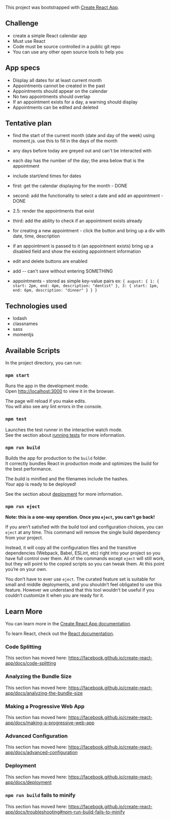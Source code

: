 This project was bootstrapped with [Create React App](https://github.com/facebook/create-react-app).


## Challenge
- create a simple React calendar app
- Must use React
- Code must be source controlled in a public git repo
- You can use any other open source tools to help you

## App specs
- Display all dates for at least current month
- Appointments cannot be created in the past
- Appointments should appear on the calendar
- No two appointments should overlap
- If an appointment exists for a day, a warning should display
- Appointments can be edited and deleted

## Tentative plan
- find the start of the current month (date and day of the week) using moment.js. use this to fill in the days of the month
- any days before today are greyed out and can't be interacted with
- each day has the number of the day; the area below that is the appointment
- include start/end times for dates

- first: get the calendar displaying for the month - DONE
- second: add the functionality to select a date and add an appointment - DONE
- 2.5: render the appointments that exist
- third: add the ability to check if an appointment exists already

- for creating a new appointment - click the button and bring up a div with date, time, description
- if an appointment is passed to it (an appointment exists) bring up a disabled field and show the existing appointment information
- edit and delete buttons are enabled


- add -- can't save without entering SOMETHING


- appointments - stored as simple key-value pairs
ex:
`{
  august: {
    1: {
      start: 2pm,
      end: 4pm,
      description: "dentist"
    },
    3: {
      start: 1pm,
      end: 6pm,
      description: "dinner"
    }
  }
}`


## Technologies used
- lodash
- classnames
- sass
- momentjs


## Available Scripts

In the project directory, you can run:

### `npm start`

Runs the app in the development mode.<br>
Open [http://localhost:3000](http://localhost:3000) to view it in the browser.

The page will reload if you make edits.<br>
You will also see any lint errors in the console.

### `npm test`

Launches the test runner in the interactive watch mode.<br>
See the section about [running tests](https://facebook.github.io/create-react-app/docs/running-tests) for more information.

### `npm run build`

Builds the app for production to the `build` folder.<br>
It correctly bundles React in production mode and optimizes the build for the best performance.

The build is minified and the filenames include the hashes.<br>
Your app is ready to be deployed!

See the section about [deployment](https://facebook.github.io/create-react-app/docs/deployment) for more information.

### `npm run eject`

**Note: this is a one-way operation. Once you `eject`, you can’t go back!**

If you aren’t satisfied with the build tool and configuration choices, you can `eject` at any time. This command will remove the single build dependency from your project.

Instead, it will copy all the configuration files and the transitive dependencies (Webpack, Babel, ESLint, etc) right into your project so you have full control over them. All of the commands except `eject` will still work, but they will point to the copied scripts so you can tweak them. At this point you’re on your own.

You don’t have to ever use `eject`. The curated feature set is suitable for small and middle deployments, and you shouldn’t feel obligated to use this feature. However we understand that this tool wouldn’t be useful if you couldn’t customize it when you are ready for it.

## Learn More

You can learn more in the [Create React App documentation](https://facebook.github.io/create-react-app/docs/getting-started).

To learn React, check out the [React documentation](https://reactjs.org/).

### Code Splitting

This section has moved here: https://facebook.github.io/create-react-app/docs/code-splitting

### Analyzing the Bundle Size

This section has moved here: https://facebook.github.io/create-react-app/docs/analyzing-the-bundle-size

### Making a Progressive Web App

This section has moved here: https://facebook.github.io/create-react-app/docs/making-a-progressive-web-app

### Advanced Configuration

This section has moved here: https://facebook.github.io/create-react-app/docs/advanced-configuration

### Deployment

This section has moved here: https://facebook.github.io/create-react-app/docs/deployment

### `npm run build` fails to minify

This section has moved here: https://facebook.github.io/create-react-app/docs/troubleshooting#npm-run-build-fails-to-minify
